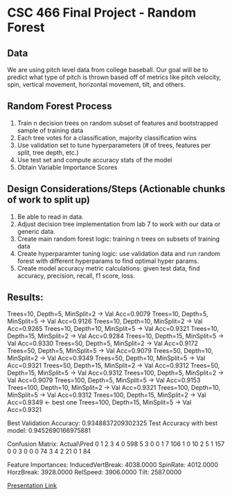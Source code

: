# CSC 466 Final Project - Random Forest 

## Data

We are using pitch level data from college baseball. Our goal will be to predict what type of pitch is thrown based off of metrics like pitch velocity, spin, vertical movement, horizontal movement, tilt, and others.

## Random Forest Process

1. Train n decision trees on random subset of features and bootstrapped sample of training data
2. Each tree votes for a classification, majority classification wins
3. Use validation set to tune hyperparameters (# of trees, features per split, tree depth, etc.)
4. Use test set and compute accuracy stats of the model
5. Obtain Variable Importance Scores 

## Design Considerations/Steps (Actionable chunks of work to split up)

1. Be able to read in data.
2. Adjust decision tree implementation from lab 7 to work with our data or generic data. 
3. Create main random forest logic: training n trees on subsets of training data
4. Create hyperparamter tuning logic: use validation data and run random forest with different hyperparams to find optimal hyper params.
5. Create model accuracy metric calculations: given test data, find accuracy, precision, recall, f1 score, loss.

## Results:

Trees=10, Depth=5, MinSplit=2 -> Val Acc=0.9079
Trees=10, Depth=5, MinSplit=5 -> Val Acc=0.9126
Trees=10, Depth=10, MinSplit=2 -> Val Acc=0.9265
Trees=10, Depth=10, MinSplit=5 -> Val Acc=0.9321
Trees=10, Depth=15, MinSplit=2 -> Val Acc=0.9284
Trees=10, Depth=15, MinSplit=5 -> Val Acc=0.9330
Trees=50, Depth=5, MinSplit=2 -> Val Acc=0.9172
Trees=50, Depth=5, MinSplit=5 -> Val Acc=0.9079
Trees=50, Depth=10, MinSplit=2 -> Val Acc=0.9349
Trees=50, Depth=10, MinSplit=5 -> Val Acc=0.9321
Trees=50, Depth=15, MinSplit=2 -> Val Acc=0.9312
Trees=50, Depth=15, MinSplit=5 -> Val Acc=0.9312
Trees=100, Depth=5, MinSplit=2 -> Val Acc=0.9079
Trees=100, Depth=5, MinSplit=5 -> Val Acc=0.9153
Trees=100, Depth=10, MinSplit=2 -> Val Acc=0.9321
Trees=100, Depth=10, MinSplit=5 -> Val Acc=0.9312
Trees=100, Depth=15, MinSplit=2 -> Val Acc=0.9349 <- best one 
Trees=100, Depth=15, MinSplit=5 -> Val Acc=0.9321

Best Validation Accuracy: 0.9348837209302325
Test Accuracy with best model: 0.9452690166975881

Confusion Matrix:
Actual\Pred     0       1       2       3       4
0               598     5       3       0       0
1               7       106     1       0       10
2               5       1       157     0       0
3               0       0       0       74      3
4               2       21      0       1       84

Feature Importances:
InducedVertBreak: 4038.0000
SpinRate: 4012.0000
HorzBreak: 3928.0000
RelSpeed: 3906.0000
Tilt: 2587.0000

[Presentation Link]([www.google.com](https://docs.google.com/presentation/d/1fxwKDUhdskaGK_Ps5NRBn4vG36XBWrHJeXcMbonDqP8/edit?usp=sharing))
